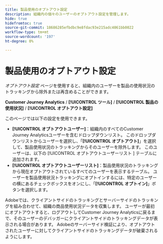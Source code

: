 ```yaml
---
title: 製品使用のオプトアウト設定
description: 組織内の個々のユーザーのオプトアウト設定を管理します。
hide: true
hidefromtoc: true
source-git-commit: 18686285efbdbc9e8fdac93e215adc4061bb0022
workflow-type: tm+mt
source-wordcount: '197'
ht-degree: 0%

---
```


# 製品使用のオプトアウト設定

_オプトアウト設定_ ページを使用すると、組織内のユーザーを製品の使用状況のトラッキングから除外または再含めることができます。

**Customer Journey Analytics** / **[!UICONTROL ツール]** / **[!UICONTROL 製品の使用状況]** / **[!UICONTROL オプトアウト設定]**

このページでは以下の設定を使用できます。

* **[!UICONTROL オプトアウトユーザー]**：組織内のすべてのCustomer Journey Analyticsユーザーを含むドロップダウンリスト。 このドロップダウンリストからユーザーを選択し、「**[!UICONTROL オプトアウト]**」を選択して、製品使用状況のトラッキングからそのユーザーを除外します。 このユーザーは、以下の [!UICONTROL  オプトアウトユーザーリスト ] テーブルに追加されます。
* **[!UICONTROL オプトアウトユーザーリスト]**：製品使用状況のトラッキングから現在オプトアウトされているすべてのユーザーを表示するテーブル。 ユーザーを製品使用状況トラッキングにオプトインするには、特定のユーザーの横にあるチェックボックスをオンにし、「**[!UICONTROL オプトイン]**」ボタンを選択します。

Adobeでは、クライアントサイドのトラッキングとサーバーサイドのトラッキングを組み合わせて、組織の商品使用状況データを収集します。 ユーザーが最初にオプトアウトすると、ログアウトしてCustomer Journey Analyticsに戻るまで、そのユーザーのデバッガーにクライアントサイドのトラッキングデータが表示される場合があります。 Adobeのサーバーサイド検証により、オプトアウトされたユーザーに対してクライアントサイドのトラッキングデータが破棄されるようにします。
